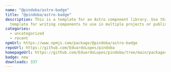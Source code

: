 ```yaml
---
name: "@pindoba/astro-badge"
title: "@pindoba/astro-badge"
description: This is a template for an Astro component library. Use this
  template for writing components to use in multiple projects or publish to NPM.
categories:
  - uncategorized
  - recent
npmUrl: https://www.npmjs.com/package/@pindoba/astro-badge
repoUrl: https://github.com/EduardoLopes/pindoba
homepageUrl: https://github.com/EduardoLopes/pindoba/tree/main/packages/blocks/astro/badge#README.md
badge: new
downloads: 337
---
```

